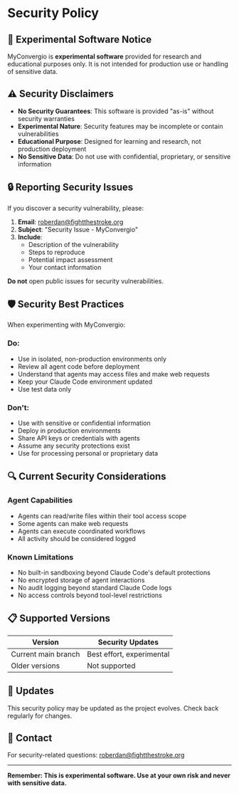 # Security Policy

## 🚨 Experimental Software Notice

MyConvergio is **experimental software** provided for research and educational purposes only. It is not intended for production use or handling of sensitive data.

## ⚠️ Security Disclaimers

- **No Security Guarantees**: This software is provided "as-is" without security warranties
- **Experimental Nature**: Security features may be incomplete or contain vulnerabilities
- **Educational Purpose**: Designed for learning and research, not production deployment
- **No Sensitive Data**: Do not use with confidential, proprietary, or sensitive information

## 🔒 Reporting Security Issues

If you discover a security vulnerability, please:

1. **Email**: roberdan@fightthestroke.org
2. **Subject**: "Security Issue - MyConvergio"
3. **Include**:
   - Description of the vulnerability
   - Steps to reproduce
   - Potential impact assessment
   - Your contact information

**Do not** open public issues for security vulnerabilities.

## 🛡️ Security Best Practices

When experimenting with MyConvergio:

### Do:
- Use in isolated, non-production environments only
- Review all agent code before deployment
- Understand that agents may access files and make web requests
- Keep your Claude Code environment updated
- Use test data only

### Don't:
- Use with sensitive or confidential information
- Deploy in production environments
- Share API keys or credentials with agents
- Assume any security protections exist
- Use for processing personal or proprietary data

## 🔍 Current Security Considerations

### Agent Capabilities
- Agents can read/write files within their tool access scope
- Some agents can make web requests
- Agents can execute coordinated workflows
- All activity should be considered logged

### Known Limitations
- No built-in sandboxing beyond Claude Code's default protections
- No encrypted storage of agent interactions
- No audit logging beyond standard Claude Code logs
- No access controls beyond tool-level restrictions

## 📋 Supported Versions

| Version | Security Updates |
| ------- | --------------- |
| Current main branch | Best effort, experimental |
| Older versions | Not supported |

## 🔄 Updates

This security policy may be updated as the project evolves. Check back regularly for changes.

## 📧 Contact

For security-related questions: roberdan@fightthestroke.org

---

**Remember: This is experimental software. Use at your own risk and never with sensitive data.**